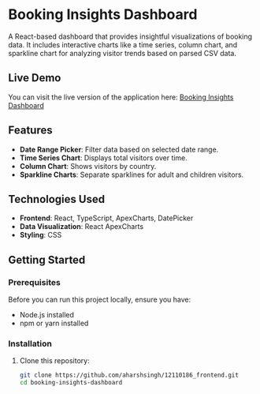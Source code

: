 # Booking Insights Dashboard

A React-based dashboard that provides insightful visualizations of booking data. It includes interactive charts like a time series, column chart, and sparkline chart for analyzing visitor trends based on parsed CSV data.

## Live Demo

You can visit the live version of the application here: [Booking Insights Dashboard](https://hoteldatainsight.netlify.app/)

## Features

- **Date Range Picker**: Filter data based on selected date range.
- **Time Series Chart**: Displays total visitors over time.
- **Column Chart**: Shows visitors by country.
- **Sparkline Charts**: Separate sparklines for adult and children visitors.

## Technologies Used

- **Frontend**: React, TypeScript, ApexCharts, DatePicker
- **Data Visualization**: React ApexCharts
- **Styling**: CSS

## Getting Started

### Prerequisites

Before you can run this project locally, ensure you have:

- Node.js installed
- npm or yarn installed

### Installation

1. Clone this repository:

   ```bash
   git clone https://github.com/aharshsingh/12110186_frontend.git
   cd booking-insights-dashboard

